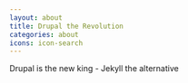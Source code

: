 ```yaml
---
layout: about
title: Drupal the Revolution
categories: about
icons: icon-search
---
```


Drupal is the new king - Jekyll the alternative